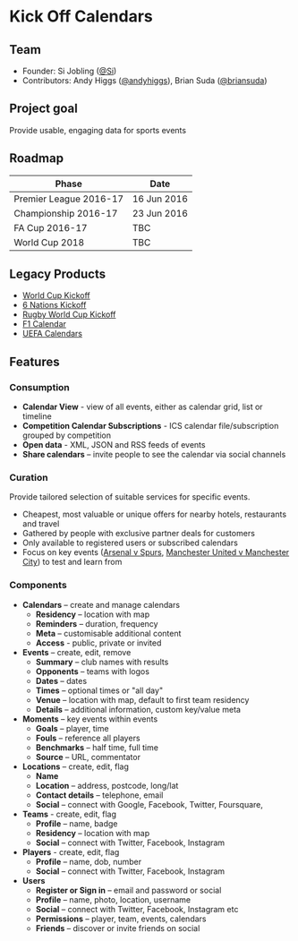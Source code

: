 # Kick Off Calendars

## Team

* Founder: Si Jobling ([@Si](http://twitter.com/Si))
* Contributors: Andy Higgs ([@andyhiggs](http://twitter.com/andyhiggs)), Brian Suda ([@briansuda](http://twitter.com/briansuda))

## Project goal
Provide usable, engaging data for sports events

## Roadmap
 
| Phase | Date |
|---|---|
| Premier League 2016-17 | 16 Jun 2016  |
| Championship 2016-17 | 23 Jun 2016  |
| FA Cup 2016-17 | TBC |
| World Cup 2018 | TBC  |

## Legacy Products

 * [World Cup Kickoff](http://worldcupkickoff.com)
 * [6 Nations Kickoff](http://6nationskickoff.com)
 * [Rugby World Cup Kickoff](http://rugbyworldcupkickoff.com)
 * [F1 Calendar](http://worldcupkickoff.com)
 * [UEFA Calendars](http://calendars.uefa.com)

## Features
### Consumption

 * **Calendar View** - view of all events, either as calendar grid, list or timeline
 * **Competition Calendar Subscriptions** - ICS calendar file/subscription grouped by competition
 * **Open data** - XML, JSON and RSS feeds of events
 * **Share calendars** – invite people to see the calendar via social channels
 
### Curation

Provide tailored selection of suitable services for specific events.

* Cheapest, most valuable or unique offers for nearby hotels, restaurants and travel
* Gathered by people with exclusive partner deals for customers
* Only available to registered users or subscribed calendars
* Focus on key events ([Arsenal v Spurs](https://kickoffcalendars.com/events/view/236/arsenal-tottenham-hotspur), [Manchester United v Manchester City](https://kickoffcalendars.com/events/view/279/manchester-united-manchester-city)) to test and learn from 

### Components

 * **Calendars** – create and manage calendars
 	* **Residency** – location with map
 	* **Reminders** – duration, frequency
 	* **Meta** – customisable additional content
 	* **Access** - public, private or invited
 * **Events** – create, edit, remove
	* **Summary** – club names with results
 	* **Opponents** – teams with logos
 	* **Dates** – dates
 	* **Times** – optional times or "all day"
 	* **Venue** – location with map, default to first team residency
 	* **Details** – additional information, custom key/value meta
 * **Moments** – key events within events
 	* **Goals** – player, time
 	* **Fouls** – reference all players
 	* **Benchmarks** – half time, full time
 	* **Source** – URL, commentator
 * **Locations** – create, edit, flag
	* **Name**
	* **Location** – address, postcode, long/lat
	* **Contact details** – telephone, email
	* **Social** – connect with Google, Facebook, Twitter, Foursquare, 
 * **Teams** - create, edit, flag
	* **Profile** – name, badge
	* **Residency** – location with map
	* **Social** – connect with Twitter, Facebook, Instagram
 * **Players** - create, edit, flag
	* **Profile** – name, dob, number
	* **Social** – connect with Twitter, Facebook, Instagram
 * **Users** 
	* **Register or Sign in** – email and password or social
	* **Profile** – name, photo, location, username
	* **Social** – connect with Twitter, Facebook, Instagram etc
	* **Permissions** – player, team, events, calendars
	* **Friends** – discover or invite friends on social

